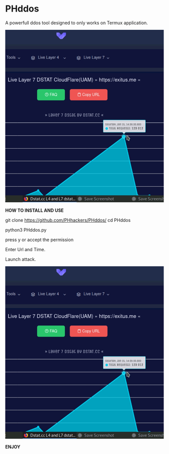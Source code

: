 # PHddos

A powerfull ddos tool designed to only works on Termux application.

![ddos proof](https://github.com/PHhackers/PHddos/blob/main/Screenshot_2022-04-15-16-54-02-13_948cd9899890cbd5c2798760b2b95377.jpg)

**HOW TO INSTALL AND USE**

git clone https://github.com/PHhackers/PHddos/
cd PHddos   

python3 PHddos.py   

press y or accept the permission   

Enter Url and Time.   

Launch attack.   

![ddos proof](https://github.com/PHhackers/PHddos/blob/main/Screenshot_2022-04-15-16-54-02-13_948cd9899890cbd5c2798760b2b95377.jpg)


**ENJOY**
